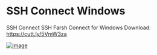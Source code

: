 # SSH Connect Windows
SSH Connect
SSH Farsh Connect for Windows
Download: https://cutt.ly/5VmW3za



<a href="https://ibb.co/82D88Rz"><img src="https://i.ibb.co/hHR88nX/image.jpg" alt="image" border="0"></a><br />
